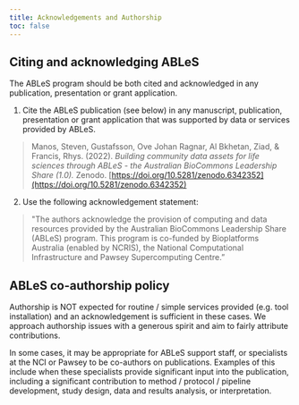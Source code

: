 ```yaml
---
title: Acknowledgements and Authorship
toc: false
---
```


## Citing and acknowledging ABLeS

The ABLeS program should be both cited and acknowledged in any publication, presentation or grant application. 

1. Cite the ABLeS publication (see below) in any manuscript, publication, presentation or grant application that was supported by data or services provided by ABLeS.
> Manos, Steven, Gustafsson, Ove Johan Ragnar, Al Bkhetan, Ziad, & Francis, Rhys. (2022). *Building community data assets for life sciences through ABLeS - the Australian BioCommons Leadership Share (1.0).* Zenodo. [https://doi.org/10.5281/zenodo.6342352](https://doi.org/10.5281/zenodo.6342352)

2. Use the following acknowledgement statement:
>"The authors acknowledge the provision of computing and data resources provided by the Australian BioCommons Leadership Share (ABLeS) program. This program is co-funded by Bioplatforms Australia (enabled by NCRIS), the National Computational Infrastructure and Pawsey Supercomputing Centre.”

## ABLeS co-authorship policy

Authorship is NOT expected for routine / simple services provided (e.g. tool installation) and an acknowledgement is sufficient in these cases. We approach authorship issues with a generous spirit and aim to fairly attribute contributions.

In some cases, it may be appropriate for ABLeS support staff, or specialists at the NCI or Pawsey to be co-authors on publications. Examples of this include when these specialists provide significant input into the publication, including a significant contribution to method / protocol / pipeline development, study design, data and results analysis, or interpretation.

